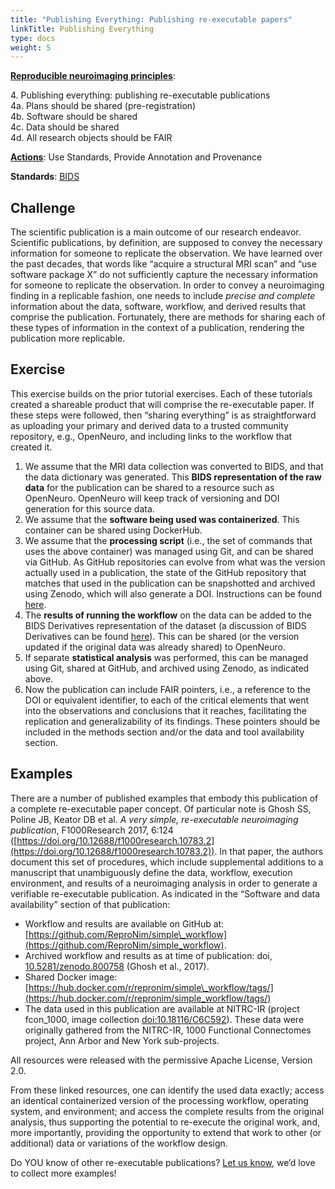 ```yaml
---
title: "Publishing Everything: Publishing re-executable papers"
linkTitle: Publishing Everything
type: docs
weight: 5
---
```


**[Reproducible neuroimaging principles](/about/principles/#repronims-four-core-principles)**:

4\. Publishing everything: publishing re-executable publications  
4a\. Plans should be shared (pre-registration)  
4b\. Software should be shared  
4c\. Data should be shared  
4d\. All research objects should be FAIR  

**[Actions](/about/principles/#repronims-four-core-actions)**: Use Standards, Provide Annotation and Provenance

**Standards**: [BIDS](/resources/tools/bids/index.html)

## Challenge

The scientific publication is a main outcome of our research endeavor.
Scientific publications, by definition, are supposed to convey the necessary information for someone to replicate the observation.
We have learned over the past decades, that words like “acquire a structural MRI scan” and “use software package X” do not sufficiently capture the necessary information for someone to replicate the observation.
In order to convey a neuroimaging finding in a replicable fashion, one needs to include *precise and complete* information about the data, software, workflow, and derived results that comprise the publication.
Fortunately, there are methods for sharing each of these types of information in the context of a publication, rendering the publication more replicable.

## Exercise

This exercise builds on the prior tutorial exercises.
Each of these tutorials created a shareable product that will comprise the re-executable paper.
If these steps were followed, then “sharing everything” is as straightforward as uploading your primary and derived data to a trusted community repository, e.g., OpenNeuro, and including links to the workflow that created it.

1. We assume that the MRI data collection was converted to BIDS, and that the data dictionary was generated.
   This **BIDS representation of the raw data** for the publication can be shared to a resource such as OpenNeuro.
   OpenNeuro will keep track of versioning and DOI generation for this source data.
2. We assume that the **software being used was containerized**.
   This container can be shared using DockerHub.
3. We assume that the **processing script** (i.e., the set of commands that uses the above container) was managed using Git, and can be shared via  GitHub.
   As GitHub repositories can evolve from what was the version actually used in a publication, the state of the GitHub repository that matches that used in the publication can be snapshotted and archived using Zenodo, which will also generate a DOI.
   Instructions can be found [here](https://docs.github.com/en/repositories/archiving-a-github-repository/referencing-and-citing-content).
4. The **results of running the workflow** on the data can be added to the BIDS Derivatives representation of the dataset (a discussion of BIDS Derivatives can be found [here](https://bids-specification.readthedocs.io/en/stable/derivatives/introduction.html)).
   This can be shared (or the version updated if the original data was already shared) to OpenNeuro.
5. If separate **statistical analysis** was performed, this can be managed using Git, shared at GitHub, and archived using Zenodo, as indicated above.
6. Now the publication can include FAIR pointers, i.e., a reference to the DOI or equivalent identifier,  to each of the critical elements that went into the observations and conclusions that it reaches, facilitating the replication and generalizability of its findings.
   These pointers should be included in the methods section and/or the data and tool availability section.

## Examples

There are a number of published examples that embody this publication of a complete re-executable paper concept.
Of particular note is Ghosh SS, Poline JB, Keator DB et al.
_A very simple, re-executable neuroimaging publication_, F1000Research 2017, 6:124 ([https://doi.org/10.12688/f1000research.10783.2](https://doi.org/10.12688/f1000research.10783.2)).
In that paper, the authors document this set of procedures, which include supplemental additions to a manuscript that unambiguously define the data, workflow, execution environment, and results of a neuroimaging analysis in order to generate a verifiable re-executable publication.
As indicated in the “Software and data availability” section of that publication:

* Workflow and results are available on GitHub at: [https://github.com/ReproNim/simple\_workflow](https://github.com/ReproNim/simple_workflow).
* Archived workflow and results as at time of publication: doi, [10.5281/zenodo.800758](https://zenodo.org/records/800758) (Ghosh et al., 2017).
* Shared Docker image: [https://hub.docker.com/r/repronim/simple\_workflow/tags/](https://hub.docker.com/r/repronim/simple_workflow/tags/)
* The data used in this publication are available at NITRC-IR (project fcon\_1000, image collection [doi:10.18116/C6C592](http://iaf.virtualbrain.org/slp/10.18116/C6C592)).
  These data were originally gathered from the NITRC-IR, 1000 Functional Connectomes project, Ann Arbor and New York sub-projects.

All resources were released with the permissive Apache License, Version 2.0.

From these linked resources, one can identify the used data exactly; access an identical containerized version of the processing workflow, operating system, and environment; and access the complete results from the original analysis, thus supporting the potential to re-execute the original work, and, more importantly, providing the opportunity to extend that work to other (or additional) data or variations of the workflow design.

Do YOU know of other re-executable publications?
[Let us know,](mailto:info@repronim.org) we’d love to collect more examples\!
